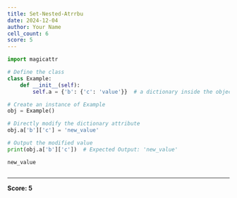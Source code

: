 ```yaml
---
title: Set-Nested-Atrrbu
date: 2024-12-04
author: Your Name
cell_count: 6
score: 5
---
```


```python
import magicattr
```


```python
# Define the class
class Example:
    def __init__(self):
        self.a = {'b': {'c': 'value'}}  # a dictionary inside the object
```


```python
# Create an instance of Example
obj = Example()

```


```python
# Directly modify the dictionary attribute
obj.a['b']['c'] = 'new_value'

```


```python
# Output the modified value
print(obj.a['b']['c'])  # Expected Output: 'new_value'
```

    new_value



```python

```


---
**Score: 5**
